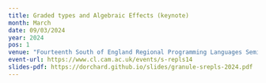 ```yaml
---
title: Graded types and Algebraic Effects (keynote)
month: March
date: 09/03/2024
year: 2024
pos: 1
venue: "Fourteenth South of England Regional Programming Languages Seminar, Jane Street, London"
event-url: https://www.cl.cam.ac.uk/events/s-repls14
slides-pdf: https://dorchard.github.io/slides/granule-srepls-2024.pdf
---
```

